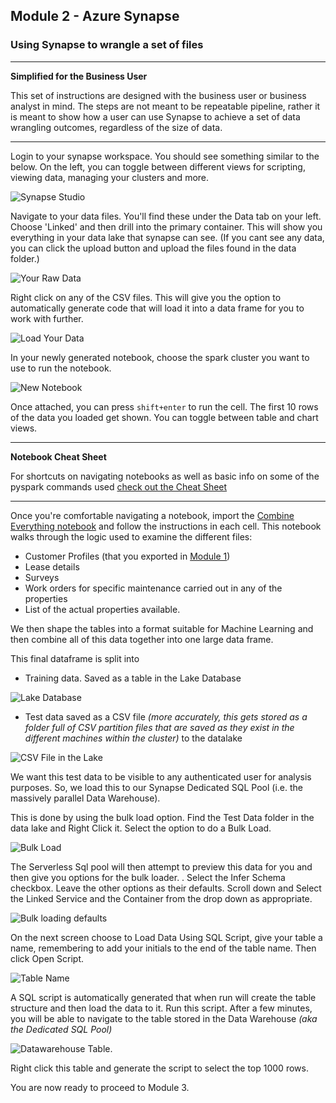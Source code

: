 
## Module 2 - Azure Synapse

### Using Synapse to wrangle a set of files



---
**Simplified for the Business User**

This set of instructions are designed with the business user or business analyst in mind. The steps are not meant to be repeatable pipeline, rather it is meant to show how a user can use Synapse to achieve a set of data wrangling outcomes, regardless of the size of data. 

---

Login to your synapse workspace. You should see something similar to the below. On the left, you can toggle between different views for scripting, viewing data, managing your clusters and more.  

![Synapse Studio](media2/synapsehome.jpg)

Navigate to your data files. You'll find these under the Data tab on your left. Choose 'Linked' and then drill into the primary container. This will show you everything in your data lake that synapse can see.  (If you cant see any data, you can click the upload button and upload the files found in the data folder.)

![Your Raw Data](media2/datahome.jpg)

Right click on any of the CSV files. This will give you the option to automatically generate code that will load it into a data frame for you to work with further. 

![Load Your Data](media2/loadtodataframe.jpg)

In your newly generated notebook, choose the spark cluster you want to use to run the notebook.

![New Notebook](media2/notebookloaddata.jpg) 

Once attached, you can press `shift+enter` to run the cell. The first 10 rows of the data you loaded get shown. You can toggle between table and chart views. 

---
**Notebook Cheat Sheet**

For shortcuts on navigating notebooks as well as basic info on some of the pyspark commands used [check out the Cheat Sheet](./PySparkCheatSheet.md) 

---

Once you're comfortable navigating a notebook, import the [Combine Everything notebook](./notebooks/Combine%20Everything.ipynb) and follow the instructions in each cell. This notebook walks through the logic used to examine the different files:
- Customer Profiles (that you exported in [Module 1](./Module1.md))
- Lease details
- Surveys 
- Work orders for specific maintenance carried out in any of the properties
- List of the actual properties available. 

We then shape the tables into a format suitable for Machine Learning and then combine all of this data together into one large data frame.

This final dataframe is split into 
 - Training data. Saved as a table in the Lake Database 
 
 ![Lake Database](./media2/lakedatabase.jpg)

 - Test data saved as a CSV file _(more accurately, this gets stored as a folder full of CSV partition files that are saved as they exist in the different machines within the cluster)_ to the datalake 
 
 ![CSV File in the Lake](./media2/testingdata_datalake.jpg)


We want this test data to be visible to any authenticated user for analysis purposes. So, we load this to our Synapse Dedicated SQL Pool (i.e. the massively parallel Data Warehouse). 

This is done by using the bulk load option. Find the Test Data folder in the data lake and Right Click it. Select the option to do a Bulk Load. 

![Bulk Load](./media2/bulkloadTestDataFolder.jpg)

The Serverless Sql pool will then attempt to preview this data for you and then give you options for the bulk loader. . Select the Infer Schema checkbox. Leave the other options as their defaults. Scroll down and Select the Linked Service and the Container from the drop down as appropriate. 

![Bulk loading defaults](./media2/bulkloadOptions1.jpg)

On the next screen choose to Load Data Using SQL Script, give your table a name, remembering to add your initials to the end of the table name. Then click Open Script.  

![Table Name](./media2/bulkloadtablenames.jpg)

A SQL script is automatically generated 
that when run will create the table structure and then load the data to it.
Run this script. After a few minutes, you will be able to navigate to the table stored in the Data Warehouse _(aka the Dedicated SQL Pool)_

![Datawarehouse Table](./media2/DWTable.jpg). 

Right click this table and generate the script to select the top 1000 rows. 

You are now ready to proceed to Module 3. 






